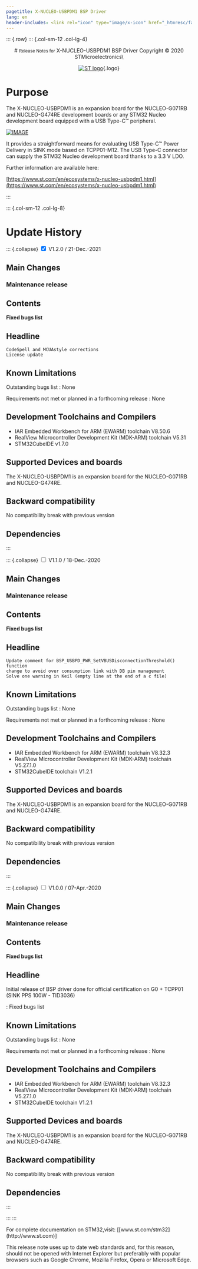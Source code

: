 ```yaml
---
pagetitle: X-NUCLEO-USBPDM1 BSP Driver
lang: en
header-includes: <link rel="icon" type="image/x-icon" href="_htmresc/favicon.png" />
---
```


::: {.row}
::: {.col-sm-12 .col-lg-4}


<center>
# <small>Release Notes for</small> X-NUCLEO-USBPDM1 BSP Driver
Copyright &copy; 2020 STMicroelectronics\
    
[![ST logo](_htmresc/st_logo_2020.png)](https://www.st.com){.logo}
</center>

# Purpose

The X-NUCLEO-USBPDM1 is an expansion board for the NUCLEO-G071RB and NUCLEO-G474RE development boards or any STM32 Nucleo development board equipped with a USB Type-C™ peripheral.

[![IMAGE](_htmresc/x-nucleo-usbpdm1.jpg)](https://www.st.com/en/ecosystems/x-nucleo-usbpdm1.html)

It provides a straightforward means for evaluating USB Type-C™ Power Delivery in SINK mode based on TCPP01-M12.
The USB Type-C connector can supply the STM32 Nucleo development board thanks to a 3.3 V LDO.


Further information are available here:

[https://www.st.com/en/ecosystems/x-nucleo-usbpdm1.html](https://www.st.com/en/ecosystems/x-nucleo-usbpdm1.html)

:::

::: {.col-sm-12 .col-lg-8}
# Update History

::: {.collapse}
<input type="checkbox" id="collapse-section3" checked aria-hidden="true">
<label for="collapse-section3" aria-hidden="true">V1.2.0 / 21-Dec.-2021</label>
<div>

## Main Changes

### Maintenance release


## Contents

**Fixed bugs list**

  Headline
  --------
    CodeSpell and MCUAstyle corrections
    License update


## Known Limitations

  Outstanding bugs list : None

  Requirements not met or planned in a forthcoming release : None

## Development Toolchains and Compilers

- IAR Embedded Workbench for ARM (EWARM) toolchain V8.50.6
- RealView Microcontroller Development Kit (MDK-ARM) toolchain V5.31
- STM32CubeIDE v1.7.0

## Supported Devices and boards

  The X-NUCLEO-USBPDM1 is an expansion board for the NUCLEO-G071RB and NUCLEO-G474RE.

## Backward compatibility

  No compatibility break with previous version

## Dependencies

</div>
:::

::: {.collapse}
<input type="checkbox" id="collapse-section2" aria-hidden="true">
<label for="collapse-section2" aria-hidden="true">V1.1.0 / 18-Dec.-2020</label>
<div>

## Main Changes

### Maintenance release


## Contents

**Fixed bugs list**

  Headline
  --------
    Update comment for BSP_USBPD_PWR_SetVBUSDisconnectionThreshold() function
    change to avoid over consumption link with DB pin management
    Solve one warning in Keil (empty line at the end of a c file)


## Known Limitations

  Outstanding bugs list : None

  Requirements not met or planned in a forthcoming release : None

## Development Toolchains and Compilers

- IAR Embedded Workbench for ARM (EWARM) toolchain V8.32.3
- RealView Microcontroller Development Kit (MDK-ARM) toolchain V5.27.1.0
- STM32CubeIDE toolchain V1.2.1

## Supported Devices and boards

  The X-NUCLEO-USBPDM1 is an expansion board for the NUCLEO-G071RB and NUCLEO-G474RE.

## Backward compatibility

  No compatibility break with previous version

## Dependencies

</div>
:::

::: {.collapse}
<input type="checkbox" id="collapse-section1" aria-hidden="true">
<label for="collapse-section1" aria-hidden="true">V1.0.0 / 07-Apr.-2020</label>
<div>

## Main Changes

### Maintenance release


## Contents

**Fixed bugs list**

  Headline
  --------
  Initial release of BSP driver done for official certification on G0 + TCPP01  (SINK PPS 100W - TID3036)

  : Fixed bugs list

## Known Limitations

  Outstanding bugs list : None

  Requirements not met or planned in a forthcoming release : None

## Development Toolchains and Compilers

- IAR Embedded Workbench for ARM (EWARM) toolchain V8.32.3
- RealView Microcontroller Development Kit (MDK-ARM) toolchain V5.27.1.0
- STM32CubeIDE toolchain V1.2.1

## Supported Devices and boards

  The X-NUCLEO-USBPDM1 is an expansion board for the NUCLEO-G071RB and NUCLEO-G474RE.

## Backward compatibility

  No compatibility break with previous version

## Dependencies

</div>
:::


:::
:::

<footer class="sticky">
For complete documentation on STM32,visit: [[www.st.com/stm32](http://www.st.com)]

This release note uses up to date web standards and, for this reason, should not be opened with Internet Explorer
but preferably with popular browsers such as Google Chrome, Mozilla Firefox, Opera or Microsoft Edge.
</footer>
